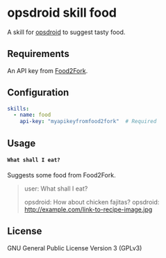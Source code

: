 # opsdroid skill food

A skill for [opsdroid](https://github.com/opsdroid/opsdroid) to suggest tasty food.

## Requirements

An API key from [Food2Fork](http://food2fork.com/about/api).

## Configuration

```yaml
skills:
  - name: food
    api-key: "myapikeyfromfood2fork"  # Required
```

## Usage

#### `What shall I eat?`

Suggests some food from Food2Fork.

> user: What shall I eat?
>
> opsdroid: How about chicken fajitas?
> opsdroid: http://example.com/link-to-recipe-image.jpg

## License

GNU General Public License Version 3 (GPLv3)
